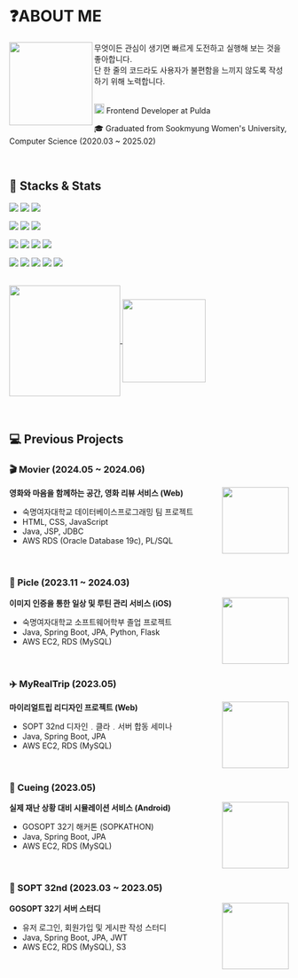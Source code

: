 
# ❓ABOUT ME
<img height="150" align="left" src="https://github.com/user-attachments/assets/b8d518d5-9930-48d4-813e-1eeea2b2428d"/>


무엇이든 관심이 생기면 빠르게 도전하고 실행해 보는 것을 좋아합니다.<br/>
단 한 줄의 코드라도 사용자가 불편함을 느끼지 않도록 작성하기 위해 노력합니다.<br/>
<br/>
<p>
  <img src="https://pulda.net/img/footer_logo.da7ac1ad.png", width=18, height=18> Frontend Developer at Pulda
</p>
<p>
  🎓 Graduated from Sookmyung Women's University, Computer Science (2020.03 ~ 2025.02)
</p>
<br/>

## 🚀 Stacks & Stats

<p>
  <img src="https://img.shields.io/badge/Dart-0175C2?style=flat-square&logo=dart&logoColor=white">
  <img src="https://img.shields.io/badge/Flutter-02569B?style=flat-square&logo=flutter&logoColor=white">
  <img src="https://img.shields.io/badge/GetX-8A2BE2?style=flat-square&logo=flutter&logoColor=white">
</p>
<p>
  <img src="https://img.shields.io/badge/Java-1A6C80?style=flat-square&logo=openjdk&logoColor=white">
  <img src="https://img.shields.io/badge/Spring Boot-6DB33F?style=flat-square&logo=spring&logoColor=white">
  <img src="https://img.shields.io/badge/Hibernate-59666C?style=flat-square&logo=Hibernate&logoColor=white">
</p>
<p>
  <img src="https://img.shields.io/badge/MYSQL-4479A1?style=flat-square&logo=MYSQL&logoColor=white">
  <img src="https://img.shields.io/badge/Amazon EC2-FF9900?style=flat-square&logo=amazonec2&logoColor=white">
  <img src="https://img.shields.io/badge/Amazon RDS-527FFF?style=flat-square&logo=amazonrds&logoColor=white">
  <img src="https://img.shields.io/badge/Amazon S3-569A31?style=flat-square&logo=amazons3&logoColor=white">
</p>
<p>
  <img src="https://img.shields.io/badge/Jira-0052CC?style=flat-square&logo=Jira&logoColor=white"/>
  <img src="https://img.shields.io/badge/Confluence-172B4D?style=flat-square&logo=Confluence&logoColor=white"/>
  <img src="https://img.shields.io/badge/Notion-000000?style=flat-square&logo=Notion&logoColor=white"/>
  <img src="https://img.shields.io/badge/GitHub-181717?style=flat-square&logo=GitHub&logoColor=white"/>
  <img src="https://img.shields.io/badge/Git-F05032?style=flat-square&logo=Git&logoColor=white"/>
</p>
<br/>

<a href="https://github.com/anuraghazra/github-readme-stats">
  <img height=200 align="center" src="https://github-readme-stats.vercel.app/api?username=jelliijoa&theme=tokyonight&border_radius=15&hide_border=true" />
</a>
<a href="https://github.com/anuraghazra/convoychat">
  <img height=150 align="center" src="https://github-readme-stats.vercel.app/api/top-langs?username=jelliijoa&layout=compact&size_weight=0.5&count_weight=0.5&langs_count=8&card_width=320&theme=tokyonight&border_radius=15&hide_border=true" />
</a>
<br/><br/><br/>

## 💻 Previous Projects

<h3> 🎬 Movier (2024.05 ~ 2024.06) </h3>
<img height="120" align="right" src="https://github-readme-stats.vercel.app/api/pin/?username=TEAM-SMCS4K&repo=Movier&border_radius=15"/>

**영화와 마음을 함께하는 공간, 영화 리뷰 서비스 (Web)**

- 숙명여자대학교 데이터베이스프로그래밍 팀 프로젝트  
- HTML, CSS, JavaScript  
- Java, JSP, JDBC  
- AWS RDS (Oracle Database 19c), PL/SQL  
<br/><br/>


<h3> 🥒 Picle (2023.11 ~ 2024.03) </h3>
<img height="120" align="right" src="https://github-readme-stats.vercel.app/api/pin/?username=Team-Picle&repo=Picle-Server&border_radius=15"/>

**이미지 인증을 통한 일상 및 루틴 관리 서비스 (iOS)**

- 숙명여자대학교 소프트웨어학부 졸업 프로젝트  
- Java, Spring Boot, JPA, Python, Flask  
- AWS EC2, RDS (MySQL)  
<br/><br/>


<h3> ✈️ MyRealTrip (2023.05) </h3>
<img height="120" align="right" src="https://github-readme-stats.vercel.app/api/pin/?username=GOSOPT-CDS-TEAM4&repo=MyRealTripServer&border_radius=15"/>

**마이리얼트립 리디자인 프로젝트 (Web)**

- SOPT 32nd 디자인﹒클라﹒서버 합동 세미나
- Java, Spring Boot, JPA  
- AWS EC2, RDS (MySQL)  
<br/><br/>


<h3> 🚨 Cueing (2023.05) </h3>
<img height="120" align="right" src="https://github-readme-stats.vercel.app/api/pin/?username=SOPKATHON-9th&repo=Cueing-SERVER&border_radius=15"/>

**실제 재난 상황 대비 시뮬레이션 서비스 (Android)**

- GOSOPT 32기 해커톤 (SOPKATHON)  
- Java, Spring Boot, JPA  
- AWS EC2, RDS (MySQL)  
<br/><br/>


<h3> 🌟 SOPT 32nd (2023.03 ~ 2023.05) </h3>

<img height="120" align="right" src="https://github-readme-stats.vercel.app/api/pin/?username=GO-SOPT-SERVER&repo=KimYoonJi&border_radius=15"/>

**GOSOPT 32기 서버 스터디**

- 유저 로그인, 회원가입 및 게시판 작성 스터디  
- Java, Spring Boot, JPA, JWT  
- AWS EC2, RDS (MySQL), S3
<br/><br/><br/>
